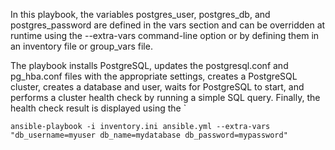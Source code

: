 In this playbook, the variables postgres_user, postgres_db, and postgres_password are defined in the vars section and can be overridden at runtime using the --extra-vars command-line option or by defining them in an inventory file or group_vars file.

The playbook installs PostgreSQL, updates the postgresql.conf and pg_hba.conf files with the appropriate settings, creates a PostgreSQL cluster, creates a database and user, waits for PostgreSQL to start, and performs a cluster health check by running a simple SQL query. Finally, the health check result is displayed using the `

```
ansible-playbook -i inventory.ini ansible.yml --extra-vars "db_username=myuser db_name=mydatabase db_password=mypassword"
```